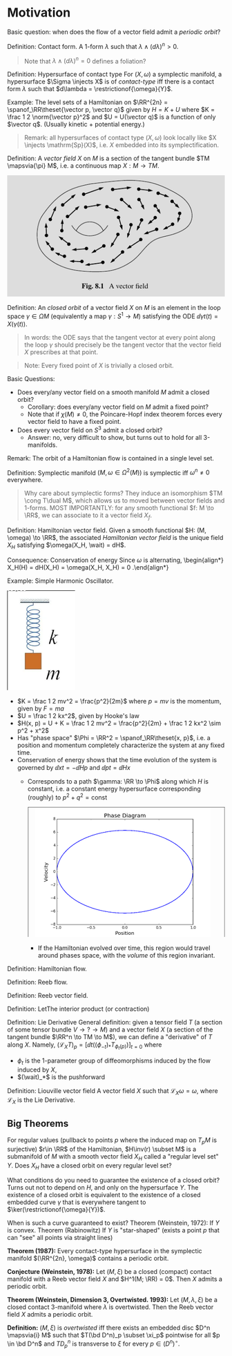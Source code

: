 # Motivation

Basic question: when does the flow of a vector field admit a *periodic orbit*?


Definition: Contact form.
A 1-form $\lambda$ such that $\lambda \wedge (d\lambda)^n  > 0$.

> Note that $\lambda \wedge (d\lambda)^n = 0$ defines a foliation?

Definition: Hypersurface of contact type
For $(X, \omega)$ a symplectic manifold, a hypersurface $\Sigma \injects X$ is of *contact-type* iff there is a contact form $\lambda$ such that $d\lambda = \restrictionof{\omega}{Y}$.

Example:
The level sets of a Hamiltonian on $\RR^{2n} = \spanof_\RR\theset{\vector p, \vector q}$  given by $H  = K + U$ where $K = \frac 1 2 \norm{\vector p}^2$ and $U = U(\vector q)$ is a function of only $\vector q$.
(Usually kinetic + potential energy.)

> Remark: all hypersurfaces of contact type $(X, \omega)$ look locally like $X \injects \mathrm{Sp}(X)$, i.e. $X$ embedded into its symplectification.

Definition:
A *vector field* $X$ on $M$ is a section of the tangent bundle $TM \mapsvia{\pi} M$, i.e. a continuous map $X: M \to TM$.

![](2020-02-03-20-52-40.png)

Definition:
An *closed orbit* of a vector field $X$ on $M$ is an element in the loop space $\gamma \in \Omega M$ (equivalently a map $\gamma: S^1 \to M$) satisfying the ODE $\dd{\gamma}{t}(t) = X(\gamma(t))$.

> In words: the ODE says that the tangent vector at every point along the loop $\gamma$ should precisely be the tangent vector that the vector field $X$ prescribes at that point.

> Note: Every fixed point of $X$ is trivially a closed orbit.

Basic Questions: 

- Does every/any vector field on a smooth manifold $M$ admit a closed orbit?
  - Corollary: does every/any vector field on $M$ admit a fixed point?
  - Note that if $\chi(M) \neq 0$, the Poincare-Hopf index theorem forces every vector field to have a fixed point.
- Does every vector field on $S^3$ admit a closed orbit?
  - Answer: no, very difficult to show, but turns out to hold for all 3-manifolds.

Remark:
The orbit of a Hamiltonian flow is contained in a single level set.

Definition: Symplectic manifold
$(M, \omega \in \Omega^2(M))$ is symplectic iff $\omega^n \neq 0$ everywhere.

> Why care about symplectic forms? 
> They induce an isomorphism $TM \cong T\dual M$, which allows us to moved between vector fields and 1-forms.
> MOST IMPORTANTLY: for any smooth functional $f: M \to \RR$, we can associate to it a vector field $X_f$.

Definition: Hamiltonian vector field.
Given a smooth functional $H: (M, \omega) \to \RR$, the associated *Hamiltonian vector field* is the unique field $X_H$ satisfying $\omega(X_H, \wait) = dH$.

Consequence: Conservation of energy
Since $\omega$ is alternating,
\begin{align*}
X_H(H) = dH(X_H) = \omega(X_H, X_H) = 0
.\end{align*}


Example: Simple Harmonic Oscillator.

![](2020-02-03-21-23-02.png)


- $K = \frac 1 2 mv^2 = \frac{p^2}{2m}$ where $p=mv$ is the momentum, given by $F = ma$
- $U = \frac 1 2 kx^2$, given by Hooke's law
- $H(x, p) = U + K = \frac 1 2 mv^2 = \frac{p^2}{2m} + \frac 1 2 kx^2 \sim p^2 + x^2$
- Has "phase space" $\Phi = \RR^2 = \spanof_\RR\theset{x, p}$, i.e. a position and momentum completely characterize the system at any fixed time.
- Conservation of energy shows that the time evolution of the system is governed by $\dd{x}{t} = -\dd{H}{p}$ and $\dd{p}{t} = \dd{H}{x}$
  - Corresponds to a path $\gamma: \RR \to \Phi$ along which $H$ is constant, i.e. a constant energy hypersurface corresponding (roughly) to $p^2 + q^2 = \mathrm{const}$

	![](2020-02-03-21-26-35.png)

	- If the Hamiltonian evolved over time, this region would travel around phases space, with the *volume* of this region invariant.

Definition: Hamiltonian flow.

Definition: Reeb flow.

Definition: Reeb vector field.

Definition:
LetThe interior product (or contraction)

Definition: Lie Derivative
General definition: given a tensor field $T$ (a section of some tensor bundle $V \to ? \to M$) and a vector field $X$ (a section of the tangent bundle $\RR^n \to TM \to M$), we can define a "derivative" of $T$ along $X$.
Namely, $(\mathcal{L}_X T)_p = \left[\dd{}{t} ((\phi_{-t})_* T_{\phi_t(p)})\right]_{t=0}$ where

- $\phi_t$ is the 1-parameter group of diffeomorphisms induced by the flow induced by $X$,
- $(\wait)_*$ is the pushforward

Definition: Liouville vector field
A vector field $X$ such that $\mathcal{L}_X \omega = \omega$, where $\mathcal{L}_X$ is the Lie Derivative.

## Big Theorems

For regular values (pullback to points $p$ where the induced map on $T_pM$ is surjective) $r\in \RR$ of the  Hamiltonian, $H\inv(r) \subset M$ is a submanifold of $M$ with a smooth vector field $X_H$ called a "regular level set" $Y$. 
Does $X_H$ have a closed orbit on every regular level set?

What conditions do you need to guarantee the existence of a closed orbit?
Turns out not to depend on $H$, and only on the hypersurface $Y$.
The existence of a closed orbit is equivalent to the existence of a closed embedded curve $\gamma$ that is everywhere tangent to $\ker(\restrictionof{\omega}{Y})$.

When is such a curve guaranteed to exist?
Theorem (Weinstein, 1972): If $Y$ is convex.
Theorem (Rabinowitz) If $Y$ is "star-shaped" (exists a point $p$ that can "see" all points via straight lines)

**Theorem (1987):**
Every contact-type hypersurface in the symplectic manifold $(\RR^{2n}, \omega)$ contains a periodic orbit.

**Conjecture (Weinstein, 1978):**
Let $(M, \xi)$ be a closed (compact) contact manifold with a Reeb vector field $X$ and $H^1(M; \RR) = 0$. Then $X$ admits a periodic orbit.

**Theorem (Weinstein, Dimension 3, Overtwisted. 1993):**
Let $(M, \lambda, \xi)$ be a closed contact 3-manifold where $\lambda$ is overtwisted. 
Then the Reeb vector field $X$ admits a periodic orbit.

**Definition:**
$(M, \xi)$ is *overtwisted* iff there exists an embedded disc $D^n \mapsvia{i} M$ such that $T(\bd D^n)_p \subset \xi_p$ pointwise for all $p \in \bd D^n$ and $TD^n_p$ is transverse to $\xi$ for every $p\in  (D^n)^\circ$.

